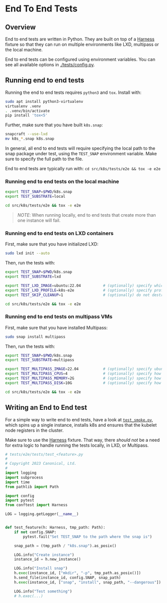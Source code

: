 # End To End Tests

## Overview

End to end tests are written in Python. They are built on top of a [Harness](./tests/conftest.py) fixture so that they can run on multiple environments like LXD, multipass or the local machine.

End to end tests can be configured using environment variables. You can see all available options in [./tests/config.py](./tests/config.py).

## Running end to end tests

Running the end to end tests requires `python3` and `tox`. Install with:

```bash
sudo apt install python3-virtualenv
virtualenv .venv
. .venv/bin/activate
pip install 'tox<5'
```

Further, make sure that you have built `k8s.snap`:

```bash
snapcraft --use-lxd
mv k8s_*.snap k8s.snap
```

In general, all end to end tests will require specifying the local path to the snap package under test, using the `TEST_SNAP` environment variable. Make sure to specify the full path to the file.

End to end tests are typically run with: `cd src/k8s/tests/e2e && tox -e e2e`

### Running end to end tests on the local machine

```bash
export TEST_SNAP=$PWD/k8s.snap
export TEST_SUBSTRATE=local

cd src/k8s/tests/e2e && tox -e e2e
```

> *NOTE*: When running locally, end to end tests that create more than one instance will fail.

### Running end to end tests on LXD containers

First, make sure that you have initialized LXD:

```bash
sudo lxd init --auto
```

Then, run the tests with:

```bash
export TEST_SNAP=$PWD/k8s.snap
export TEST_SUBSTRATE=lxd

export TEST_LXD_IMAGE=ubuntu:22.04          # (optionally) specify which image to use for LXD containers
export TEST_LXD_PROFILE=k8s-e2e             # (optionally) specify profile name to configure
export TEST_SKIP_CLEANUP=1                  # (optionally) do not destroy machines after tests finish

cd src/k8s/tests/e2e && tox -e e2e
```

### Running end to end tests on multipass VMs

First, make sure that you have installed Multipass:

```bash
sudo snap install multipass
```

Then, run the tests with:

```bash
export TEST_SNAP=$PWD/k8s.snap
export TEST_SUBSTRATE=multipass

export TEST_MULTIPASS_IMAGE=22.04           # (optionally) specify ubuntu version for VMs
export TEST_MULTIPASS_CPUS=4                # (optionally) specify how many cpus each VM should have
export TEST_MULTIPASS_MEMORY=2G             # (optionally) specify how much RAM each VM should have
export TEST_MULTIPASS_DISK=10G              # (optionally) specify how much disk each VM should have

cd src/k8s/tests/e2e && tox -e e2e
```

## Writing an End to End test

For a simple way to write end to end tests, have a look at [`test_smoke.py`](./smoke_test.go), which spins up a single instance, installs k8s and ensures that the kubelet node registers in the cluster.

Make sure to use the [Harness](./tests/conftest.py) fixture. That way, there _should not_ be a need for extra logic to handle running the tests locally, in LXD, or Multipass.

```python
# tests/e2e/tests/test_<feature>.py
#
# Copyright 2023 Canonical, Ltd.
#
import logging
import subprocess
import time
from pathlib import Path

import config
import pytest
from conftest import Harness

LOG = logging.getLogger(__name__)


def test_feature(h: Harness, tmp_path: Path):
    if not config.SNAP:
        pytest.fail("Set TEST_SNAP to the path where the snap is")

    snap_path = (tmp_path / "k8s.snap").as_posix()

    LOG.info("Create instance")
    instance_id = h.new_instance()

    LOG.info("Install snap")
    h.exec(instance_id, ["mkdir", "-p", tmp_path.as_posix()])
    h.send_file(instance_id, config.SNAP, snap_path)
    h.exec(instance_id, ["snap", "install", snap_path, "--dangerous"])

    LOG.info("Test something")
    # h.exec(...)

```
